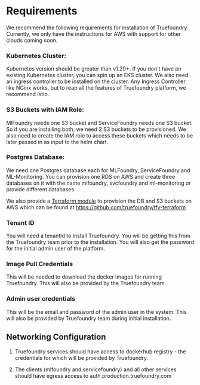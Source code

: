 # Requirements

We recommend the following requirements for installation of Truefoundry. Currently, we only have the instructions for AWS
with support for other clouds coming soon.

### Kubernetes Cluster:

Kubernetes version should be greater than v1.20+. If you don't have an existing Kubernetes cluster, you can spin up an 
EKS cluster. We also need an ingress controller to be installed on the cluster. Any Ingress Controller like NGinx works, 
but to reap all the features of Truefoundry platform, we recommend Istio.

### S3 Buckets with IAM Role:

MlFoundry needs one S3 bucket and ServiceFoundry needs one S3 bucket. So if you are installing both, we need 2 S3 buckets to be provisioned. We also need to create the IAM role to access these buckets which needs to be later passed in as input
to the helm chart.

### Postgres Database:

We need one Postgres database each for MLFoundry, ServiceFoundry and ML-Monitoring. You can provision one RDS on AWS and create three databases on it with the name mlfoundry, svcfoundry and ml-monitoring or provide different databases. 

We also provide a [Terraform module](https://github.com/truefoundry/tfy-terraform) to provision the DB and S3 buckets on AWS which can be found at https://github.com/truefoundry/tfy-terraform

### Tenant ID 

You will need a tenantId to install Truefoundry. You will be getting this from the Truefoundry team prior to the installation. You will also get the password for the initial admin user of the platform. 

### Image Pull Credentials

This will be needed to download the docker images for running Truefoundry. This will also be provided by the Truefoundry
team.

### Admin user credentials
This will be the email and password of the admin user in the system. This will also be provided by Truefoundry team
during initial installation.


## Networking Configuration
1. Truefoundry services should have access to dockerhub registry - the credentials for which will be provided by Truefoundry.

2. The clients (mlfoundry and servicefoundry) and all other services should have egress access to auth.production.truefoundry.com